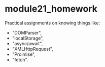 # module21_homework

Practical assignments on knowing things like:
- "DOMParser",
- "localStorage",
- "async/await",
- "XMLHttpRequest",
- "Proimise",
- "fetch".

